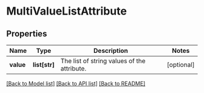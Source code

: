 # MultiValueListAttribute

## Properties
Name | Type | Description | Notes
------------ | ------------- | ------------- | -------------
**value** | **list[str]** | The list of string values of the attribute. | [optional] 

[[Back to Model list]](../README.md#documentation-for-models) [[Back to API list]](../README.md#documentation-for-api-endpoints) [[Back to README]](../README.md)

